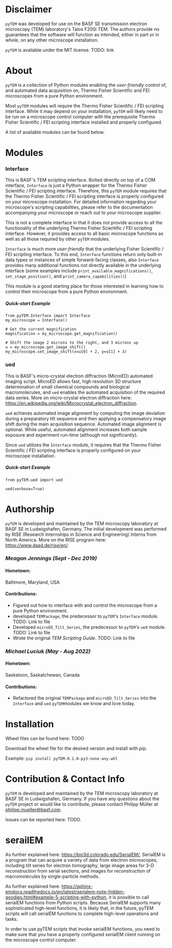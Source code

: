 # Disclaimer

```pyTEM``` was developed for use on the BASF SE transmission electron microscopy (TEM) laboratory's Talos F200i TEM. 
 The authors provide no guarantees that the software will function as intended, either in part or in whole, on any 
 other microscope installation.

```pyTEM``` is available under the MIT license. TODO: link

# About

```pyTEM``` is a collection of Python modules enabling the *user-friendly* control of, and automated data acquisition 
on, Thermo Fisher Scientific and FEI microscopes from a pure Python environment.

Most ```pyTEM``` modules will require the Thermo Fisher Scientific / FEI scripting interface. While it may depend on 
 your installation, ```pyTEM``` will likely need to be run on a microscope control computer with the prerequisite 
 Thermo Fisher Scientific / FEI scripting interface installed and properly configured.

A list of available modules can be found below.

# Modules

### Interface
This is BASF's TEM scripting interface. Bolted directly on top of a COM interface, ```Interface``` is just a Python
 wrapper for the Thermo Fisher Scientific / FEI scripting interface. Therefore, this ```pyTEM``` module requires that 
 the Thermo Fisher Scientific / FEI scripting interface is properly configured on your microscope installation. For 
 detailed information regarding your microscope's scripting capabilities, please refer to the documentation 
 accompanying your microscope or reach out to your microscope supplier.

This is not a complete interface in that it does not provide access to all the functionality of the underlying Thermo
 Fisher Scientific / FEI scripting interface. However, it provides access to all basic microscope functions as well
 as all those required by other ```pyTEM``` modules.

```Interface``` is much more *user-friendly* that the underlying Fisher Scientific / FEI scripting interface. To this 
 end, ```Interface``` functions return only built-in data types or instances of simple forward-facing classes, also 
 ```Interface``` provides many additional functions not directly available in the underlying interface 
 (some examples include ```print_available_magnifications()```, ```set_stage_position()```, and 
 ```print_camera_capabilities()```)

This module is a good starting place for those interested in learning how to control their microscope from a pure 
 Python environment.

##### Quick-start Example

```
from pyTEM.Interface import Interface
my_microscope = Interface()

# Get the current magnification
magnification = my_microscope.get_magnification()

# Shift the image 2 microns to the right, and 3 microns up
u = my_microscope.get_image_shift()
my_microscope.set_image_shift(x=u[0] + 2, y=u[1] + 3)
```

### ued
This is BASF's micro-crystal electron diffraction (MicroED) automated imaging script. MicroED allows fast,
 high resolution 3D structure determination of small chemical compounds and biological macromolecules, and ```ued``` 
 enables the automated acquisition of the required data series. More on micro-crystal electron diffraction here: 
 https://en.wikipedia.org/wiki/Microcrystal_electron_diffraction.

```ued``` achieves automated image alignment by computing the image deviation during a preparatory tilt 
 sequence and then applying a compensatory image shift during the main acquisition sequence. Automated image alignment 
 is optional. While useful, automated alignment increases both sample exposure and experiment run-time 
 (although not significantly).

Since ```ued``` utilizes the ```Interface``` module, it requires that the Thermo Fisher Scientific / FEI scripting 
 interface is properly configured on your microscope installation.

##### Quick-start Example

```
from pyTEM.ued import ued

ued(verbose=True)
```

# Authorship

```pyTEM``` is developed and maintained by the TEM microscopy laboratory at BASF SE in Ludwigshafen, Germany. The 
 initial development was performed by RISE (Research Internships in Science and Engineering) Interns from North America. 
 More on the RISE program here: https://www.daad.de/rise/en/.

### *Meagan Jennings (Sept - Dec 2019)*

#### Hometown: 
Baltimore, Maryland, USA

#### Contributions:

- Figured out how to interface with and control the microscope from a pure Python environment.
- developed ```TEMPackage```, the predecessor to ```pyTEM```'s ```Interface``` module. TODO: Link to file
- Developed ```microED_Tilt_Series```, the predecessor to ```pyTEM```'s ```ued``` module. TODO: Link to file
- Wrote the original *TEM Scripting Guide*. TODO: Link to file


### *Michael Luciuk (May - Aug 2022)*

#### Hometown: 
Saskatoon, Saskatchewan, Canada

#### Contributions:

- Refactored the original ```TEMPackage``` and ```microED_Tilt_Series``` into the ```Interface``` and ```ued```
 ```pyTEM```modules we know and love today.

  
# Installation

Wheel files can be found here: TODO

Download the wheel file for the desired version and install with pip. 

Example: ```pip install pyTEM-0.1.0-py3-none-any.whl```


# Contribution & Contact Info

```pyTEM``` is developed and maintained by the TEM microscopy laboratory at BASF SE in Ludwigshafen, Germany. If you 
 have any questions about the ```pyTEM``` project or would like to contribute, please contact Philipp Müller at 
 philipp.mueller@basf.com.

Issues can be reported here: TODO.

# serailEM

As further explained here: https://bio3d.colorado.edu/SerialEM/, SerialEM is a program that can acquire a variety of 
data from electron microscopes, including tilt series for electron tomography, large image areas for 3-D reconstruction 
from serial sections, and images for reconstruction of macromolecules by single-particle methods.

As further explained here: 
https://sphinx-emdocs.readthedocs.io/en/latest/serialem-note-hidden-goodies.html#example-5-scripting-with-python, it is
possible to call serialEM functions from Python scripts. Because SerialEM supports many sophisticated high-level 
functions, it is likely that, in the future, pyTEM scripts will call serialEM functions to complete high-level 
operations and tasks.

In order to use pyTEM scripts that invoke serialEM functions, you need to make sure that you have a properly configured 
serialEM client running on the microscope control computer.
